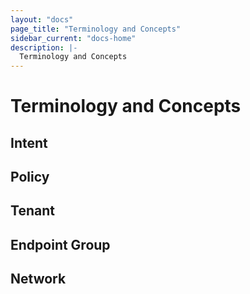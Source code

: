 ```yaml
---
layout: "docs"
page_title: "Terminology and Concepts"
sidebar_current: "docs-home"
description: |-
  Terminology and Concepts
---
```


# Terminology and Concepts

## Intent

## Policy

## Tenant

## Endpoint Group

## Network
